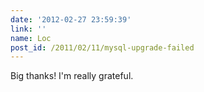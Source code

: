 ```yaml
---
date: '2012-02-27 23:59:39'
link: ''
name: Loc
post_id: /2011/02/11/mysql-upgrade-failed
---
```


Big thanks! I'm really grateful.